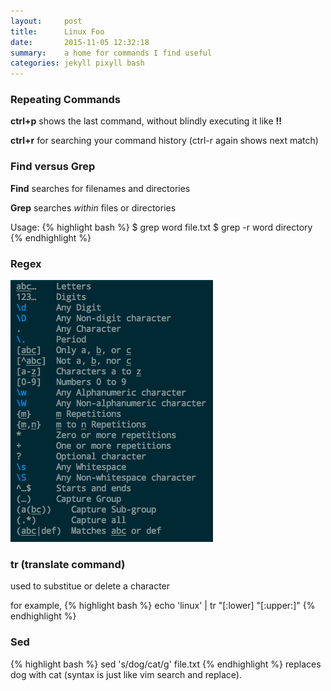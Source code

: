 ```yaml
---
layout:     post
title:      Linux Foo
date:       2015-11-05 12:32:18
summary:    a home for commands I find useful
categories: jekyll pixyll bash
---
```


### Repeating Commands

**ctrl+p** shows the last command, without blindly executing it like **!!**

**ctrl+r** for searching your command history (ctrl-r again shows next match)

### Find versus Grep

**Find** searches for filenames and directories

**Grep** searches *within* files or directories

Usage:
{% highlight bash %}
$ grep word file.txt
$ grep -r word directory
{% endhighlight %}

### Regex

![regex](images/regex.png)

### tr (translate command)
used to substitue or delete a character

for example, 
{% highlight bash %}
echo 'linux' | tr "[:lower] "[:upper:]"
{% endhighlight %}

### Sed

{% highlight bash %}
sed 's/dog/cat/g' file.txt
{% endhighlight %}
replaces dog with cat (syntax is just like vim search and replace).







